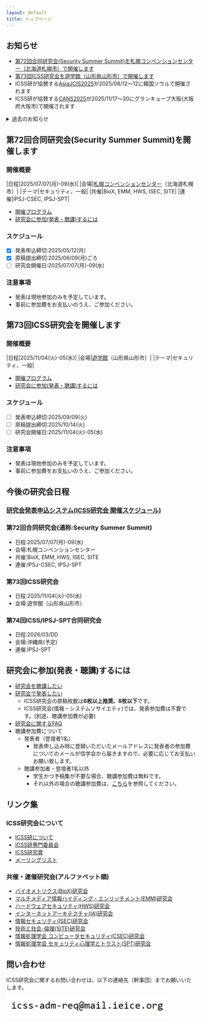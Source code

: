 ```yaml
---
layout: default
title: トップページ
---
```


## お知らせ
- [第72回合同研究会(Security Summer Summit)を札幌コンベンションセンター（北海道札幌市）で開催します](#%E7%AC%AC72%E5%9B%9E%E5%90%88%E5%90%8C%E7%A0%94%E7%A9%B6%E4%BC%9Asecurity-summer-summit%E3%82%92%E9%96%8B%E5%82%AC%E3%81%97%E3%81%BE%E3%81%99)
- [第73回ICSS研究会を遊学館（山形県山形市）で開催します](#%E7%AC%AC73%E5%9B%9Eicss%E7%A0%94%E7%A9%B6%E4%BC%9A%E3%82%92%E9%96%8B%E5%82%AC%E3%81%97%E3%81%BE%E3%81%99)
- ICSS研が協賛する[AsiaJCIS2025](https://asiajcis2025.sch.ac.kr/)が2025/08/12～12に韓国ソウルで開催されます
- ICSS研が協賛する[CANS2025](https://cy2sec.comm.eng.osaka-u.ac.jp/miyaji-lab/event/cans2025/index.html)が2025/11/17～20にグランキューブ大阪(大阪府大阪市)で開催されます

<details>
<summary>過去のお知らせ</summary>
<div markdown="1">
 - [2024年度ICSS研究賞受賞論文を掲載しました(2025/04/25)](award.html)
 - [【CFP】英文論文誌：情報通信システムセキュリティ小特集(2026/06発刊)の投稿論文を募集しました](https://www.ieice.org/eng/s_issue/cfp/2026_6ED.pdf)
 - [第71回ICSS/IA合同研究会を広島大学 東千田キャンパス（広島県広島市）で開催しました](#%E7%AC%AC71%E5%9B%9Eicssia%E5%90%88%E5%90%8C%E7%A0%94%E7%A9%B6%E4%BC%9A%E3%82%92%E9%96%8B%E5%82%AC%E3%81%97%E3%81%BE%E3%81%99)
 - [第70回ICSS/SPT合同研究会(2025年3月:沖縄県那覇市)を開催しました](https://ken.ieice.org/ken/program/index.php?tgs_regid=7d40e0d1fbc823c402c27c393bae23134140f3b86336e69dc2ce7ec212b50b80&tgid=IEICE-ICSS)
 - ICSS研が後援するイベント[NICTサイバーセキュリティシンポジウム2025](https://www.d-wks.net/nict250221/)が開催されました
 - ICSS研が後援する国際会議[MobiSec2024](https://www.manuscriptlink.com/society/kiisc/conference/mobisec2024)が12/17-19に札幌で開催されました
 - [第69回研究会(2024年11月:神奈川県川崎市)を開催しました](https://ken.ieice.org/ken/program/index.php?tgs_regid=4fe41e6d4800ad057d36fb5953d3ef6616391a1566180a1533aedac4d798f8a1&tgid=IEICE-ICSS) 
 - [第68回合同研究会「通称:Security Summer Summit」(2024年7月:北海道札幌市)を開催しました](https://ken.ieice.org/ken/program/index.php?tgs_regid=a235a62f0d6c0e842fbf7480f5b60c882e57a9f722c881fb245e8ec553a2b493&tgid=IEICE-ICSS)
 - [第67回ICSS/IA合同研究会(2024年6月:岡山県岡山市)を開催しました](https://ken.ieice.org/ken/program/index.php?tgs_regid=0efcbb324f8e24f57bdb4f8f7f5f04e5c0b7594aa0032a8855592b2c389451f0&tgid=ICSS)
 - [第66回ICSS/SPT合同研究会(2024年3月:沖縄県恩納村)を開催しました](https://ken.ieice.org/ken/program/index.php?tgs_regid=a625c6a296493252a4f2a9b3f76c0b924d9b37fc6efbfdc33610035332047971&tgid=IEICE-ICSS)
 - ICSS研が協催する[暗号と情報セキュリティシンポジウム2024(SCIS2024)](https://www.iwsec.org/scis/2024/)が開催されました
 - [第65回研究会(2023年11月:石川県金沢市)を開催しました](https://ken.ieice.org/ken/program/index.php?tgs_regid=91320db077704f64057184451e848bb989a473560c14bea1f79efc34a67ae0f0&tgid=IEICE-ICSS)
 - [第64回合同研究会「通称:Security Summer Summit」(2023年7月:北海道札幌市)を開催しました](https://ken.ieice.org/ken/program/index.php?tgs_regid=3d8f0b8b4c5b42e831838e7283fce5e7f479a15b0c31f5a6ce5e9a4a2cd4c966&tgid=IEICE-ICSS)
 - [第63回ICSS/IA合同研究会(2023年6月:佐賀県佐賀市)を開催しました](https://ken.ieice.org/ken/program/index.php?tgs_regid=58f8ecb0eeaad4eacaba3d2d8b7acd75963042fceac1dcae650e83b1909921ac&tgid=IEICE-ICSS)
 - [2022年度ICSS研究賞受賞論文を掲載しました(2023/05/16)](award.html)
 - ICSS研究会Webページをリニューアルしました(2023/05/08)
</div>
</details>

## 第72回合同研究会(Security Summer Summit)を開催します

### 開催概要

|日程|2025/07/07(月)-09(水)|
|会場|[札幌コンベンションセンター](https://www.sora-scc.jp/)（北海道札幌市）|
|テーマ|セキュリティ、一般|
|共催|BioX, EMM, HWS, ISEC, SITE|
|連催|IPSJ-CSEC, IPSJ-SPT|

- [開催プログラム](https://ken.ieice.org/ken/program/index.php?mode=program&tgs_regid=7a8413451964447d206e23030452f432947c8e4709d99910ec06cb619c1464ba&tgid=ICSS)
- [研究会に参加(発表・聴講)するには](#%E7%A0%94%E7%A9%B6%E4%BC%9A%E3%81%AB%E5%8F%82%E5%8A%A0%E7%99%BA%E8%A1%A8%E8%81%B4%E8%AC%9B%E3%81%99%E3%82%8B%E3%81%AB%E3%81%AF)

### スケジュール
- [x] 発表申込締切:2025/05/12(月)
- [x] 原稿提出締切:2025/06/09(月)ごろ
- [ ] 研究会開催日:2025/07/07(月)-09(水)

### 注意事項
- 発表は現地参加のみを予定しています。
- 事前に参加費をお支払いのうえ、ご参加ください。

## 第73回ICSS研究会を開催します

### 開催概要

|日程|2025/11/04(火)-05(水)|
|会場|[遊学館](https://www.gakushubunka.jp/yugakukan/)（山形県山形市）|
|テーマ|セキュリティ、一般|

- [開催プログラム](https://ken.ieice.org/ken/program/index.php?instsoc=&tgid=IEICE-ICSS&year=0&region=0&sch1=1&schkey=&pnum=0&psize=2&psort=0&layout=&lang=&term=&pskey=&ps1=1&ps2=1&ps3=1&ps4=1&ps5=1&search_mode=)
- [研究会に参加(発表・聴講)するには](#%E7%A0%94%E7%A9%B6%E4%BC%9A%E3%81%AB%E5%8F%82%E5%8A%A0%E7%99%BA%E8%A1%A8%E8%81%B4%E8%AC%9B%E3%81%99%E3%82%8B%E3%81%AB%E3%81%AF)

### スケジュール
- [ ] 発表申込締切:2025/09/09(火)
- [ ] 原稿提出締切:2025/10/14(火)
- [ ] 研究会開催日:2025/11/04(火)-05(水)

### 注意事項
- 発表は現地参加のみを予定しています。
- 事前に参加費をお支払いのうえ、ご参加ください。


## 今後の研究会日程

### [研究会発表申込システム(ICSS研究会 開催スケジュール)](https://ken.ieice.org/ken/program/index.php?tgid=ICSS)


### 第72回合同研究会(通称:Security Summer Summit)
- 日程:2025/07/07(月)-09(水)
- 会場:札幌コンベンションセンター
- 共催:BioX, EMM, HWS, ISEC, SITE
- 連催:IPSJ-CSEC, IPSJ-SPT

### 第73回ICSS研究会
- 日程:2025/11/04(火)-05(水)
- 会場:遊学館（山形県山形市）

### 第74回ICSS/IPSJ-SPT合同研究会
- 日程:2026/03/DD
- 会場:沖縄県(予定)
- 連催:IPSJ-SPT


## 研究会に参加(発表・聴講)するには
- [研究会を聴講したい](https://www.ieice.org/jpn_r/event/kenkyukai/index.html?id=choko)
- [研究会で発表したい](https://www.ieice.org/jpn_r/event/kenkyukai/index.html?id=happyo)
  - ICSS研究会の原稿枚数は**6枚以上推奨、8枚以下**です。
  - ICSS研究会(情報・システムソサイエティ)では、発表参加費は不要です。(別途、聴講参加費が必要)
- [研究会に関するFAQ](https://www.ieice.org/jpn_r/faq/kenkyuukai.html)
- 聴講参加費について
  - 発表者（登壇者1名）
    - 発表申し込み時に登録いただいたメールアドレスに発表者の参加費についてのメールが信学会から届きますので、必要に応じてお支払いお願い致します。
  - 聴講参加者・登壇者1名以外
    - 学生かつ予稿集が不要な場合、聴講参加費は無料です。
    - それ以外の場合の聴講参加費は、[こちら](https://www.ieice.org/jpn_r/event/kenkyukai/entry_fee.html?id=iss)を参照してください。


## リンク集
### ICSS研究会について
- [ICSS研について](about.html)
- [ICSS研専門委員会](committee.html)
- [ICSS研究賞](award.html)
- [メーリングリスト](ml.html)

### 共催・連催研究会(アルファベット順)
- [バイオメトリクス(BioX)研究会](https://biox.jp/)
- [マルチメディア情報ハイディング・エンリッチメント(EMM)研究会](https://www.ieice.org/iss/emm/)
- [ハードウェアセキュリティ(HWS)研究会](https://www.ieice.org/~hws/top)
- [インターネットアーキテクチャ(IA)研究会](https://www.ieice.org/cs/ia/jpn/doku.php)
- [情報セキュリティ(ISEC)研究会](https://www.ieice.org/~isec/)
- [技術と社会･倫理(SITE)研究会](https://www.ieice.org/~site/)
- [情報処理学会 コンピュータセキュリティ(CSEC)研究会](https://www.iwsec.org/csec/)
- [情報処理学会 セキュリティ心理学とトラスト(SPT)研究会](https://info.spt.ipsj.or.jp/)


## 問い合わせ
ICSS研究会に関するお問い合わせは、以下の連絡先（幹事団）までお願いいたします。

![幹事団](d.PNG)
